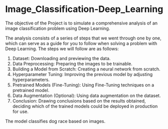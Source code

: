 # Image_Classification-Deep_Learning

The objective of the Project is to simulate a comprehensive analysis of an image classification problem using Deep Learning.

The analysis consists of a series of steps that we went through one by one, which can serve as a guide for you to follow when solving a problem with Deep Learning. The steps we will follow are as follows:

1. Dataset: Downloading and previewing the data.
2. Data Preprocessing: Preparing the images to be trainable.
3. Building a Model from Scratch: Creating a neural network from scratch.
4. Hyperparameter Tuning: Improving the previous model by adjusting hyperparameters.
5. Pretrained Models (Fine-Tuning): Using Fine-Tuning techniques on a pretrained model.
6. Data Augmentation (Optional): Using data augmentation on the dataset.
7. Conclusion: Drawing conclusions based on the results obtained, deciding which of the trained models could be deployed in production for use.

The model classifies dog race based on images.
